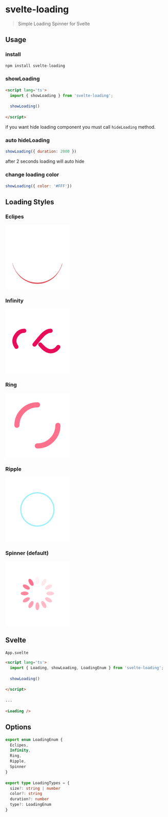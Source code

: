 # svelte-loading 

> Simple Loading Spinner for Svelte
## Usage

### install
```bash
npm install svelte-loading
```

### showLoading

```html
<script lang='ts'>
  import { showLoading } from 'svelte-loading';

  showLoading()

</script>
```

if you want hide loading component you must call `hideLoading` method.

### auto hideLoading

```js
showLoading({ duration: 2000 })
```

after 2 seconds loading will auto hide 

### change loading color

```js
showLoading({ color: '#FFF'})
```


## Loading Styles
### Eclipes
![](static/Eclipse-1s-200px.png)
### Infinity 
![](static/Infinity-1s-200px.png)
### Ring
![](static/Ring-1s-200px.png)
### Ripple
![](static/Ripple-1s-200px.png)
### Spinner (default)
![](static/Spinner-1s-200px.png)

## Svelte 

`App.svelte`

```html
<script lang='ts'>
  import { Loading, showLoading, LoadingEnum } from 'svelte-loading';

  showLoading()

</script>

...

<Loading />
```

## Options

```ts
export enum LoadingEnum {
  Eclipes,
  Infinity,
  Ring,
  Ripple,
  Spinner
}

export type LoadingTypes = {
  size?: string | number
  color?: string
  duration?: number
  type?: LoadingEnum
}
```


